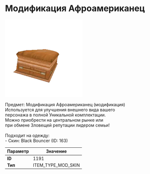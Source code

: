 # Модификация Афроамериканец

![Item Image](../img/1191.webp?raw=true)

Предмет: Модификация Афроамериканец (модификация)<br>Используется для улучшения внешнего вида вашего<br>персонажа в полной Уникальной комплектации.<br>Можно приобрести на центральном рынке или<br>при обмене Зловещей репутации лидером семьи!<br><br>Подходит на одежду: <br> - Скин: Black Bouncer (ID: 163)<br>


| Параметр | Значение |
|----------|----------|
| **ID** | 1191 |
| **Тип** | ITEM_TYPE_MOD_SKIN |

